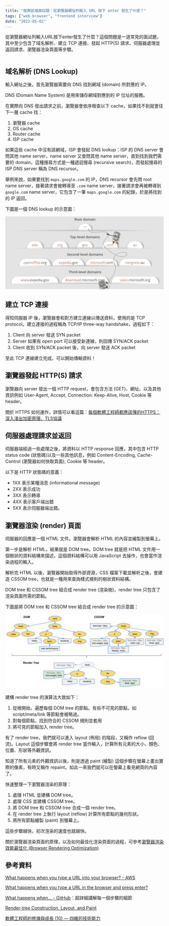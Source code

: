 ```yaml
---
title: "經典前端面試題：從瀏覽器網址列輸入 URL 按下 enter 發生了什麼？"
tags: ["web browser", "frontend interview"]
date: "2022-05-02"
---
```


從瀏覽器網址列輸入URL按下enter發生了什麼？這個問題是一道常見的面試題，其中至少包含了域名解析、建立 TCP 連接、發起 HTTP(S) 請求、伺服器處理並返回請求、瀏覽器渲染頁面等步驟。

```toc
```

## 域名解析 (DNS Lookup)

輸入網址之後，首先瀏覽器需要向 DNS 找到網域 (domain) 所對應的 IP。

DNS (Domain Name System) 是用來儲存網域對應到的 IP 位址的服務。

在實際向 DNS 發出請求之前，瀏覽器會依序檢查以下 cache，如果找不到就會往下一層 cache 找：

1. 瀏覽器 cache
2. OS cache
3. Router cache
4. ISP cache

如果這些 cache 中沒有該網域，ISP 會發起 DNS lookup：ISP 的 DNS server 會問其他 name server，name server 又會問其他 name server，直到找到我們需要的 domain，這種搜尋方式是一種遞迴搜尋 (recursive search)，而發起搜尋的 ISP DNS server 稱為 DNS recursor。

舉例來說，如果要找到 `maps.google.com` 的 IP，DNS recursor 會先問 root name server，接著請求會被轉導至 `.com` name server，接著請求會再被轉導到 `google.com` name server，它包含了一筆 `maps.google.com` 的紀錄，於是將找到的 IP 返回。

下圖是一個 DNS lookup 的示意圖：

![DNS](./dns.png)

## 建立 TCP 連接

得知伺服器 IP 後，瀏覽器會和對方建立連線以傳送資料，使用的是 TCP protocol。建立連接的過程稱為 TCP/IP three-way handshake，過程如下：

1. Client 向 server 發送 SYN packet
2. Server 如果有 open port 可以接受新連線，則回傳 SYN/ACK packet
3. Client 收到 SYN/ACK packet 後，向 server 發送 ACK packet

至此 TCP 連線建立完成，可以開始傳輸資料！

## 瀏覽器發起 HTTP(S) 請求

瀏覽器向 server 發出一個 HTTP request，會包含方法 (GET)、網址、以及其他資訊例如 User-Agent, Accept, Connection: Keep-Alive, Host, Cookie 等 header。

關於 HTTPS 如何運作，詳情可以看這篇：[每個軟體工程師都應該懂的HTTPS：深入淺出加密原理、TLS協議](/https/)

## 伺服器處理請求並返回

伺服器端經過一些處理之後，將資料以 HTTP response 回應，其中包含 HTTP status code (狀態碼)以及一些其他訊息，例如 Content-Encoding, Cache-Control (瀏覽器如何快取頁面), Cookie 等 header。

以下是 HTTP 狀態碼的意義：

* 1XX 表示某種消息 (informational message)
* 2XX 表示成功
* 3XX 表示轉導
* 4XX 表示客戶端出錯
* 5XX 表示伺服器端出錯。

## 瀏覽器渲染 (render) 頁面

伺服器的回應是一個 HTML 文件。瀏覽器會解析 HTML 的內容並繪製到螢幕上。

第一步是解析 HTML，結果就是 DOM tree。DOM tree 就是把 HTML 文件用一個樹狀的資料結構來描述，這個資料結構可以用 JavaScript 去操作，也會當作渲染過程的輸入。

解析完 HTML 以後，瀏覽器開始取得外部資源，CSS 檔案下載並解析之後，會建造 CSSOM tree，也就是一種用來查詢樣式規則的樹狀資料結構。

DOM tree 和 CSSOM tree 組合成 render tree (渲染樹)，render tree 只包含了渲染頁面所需的節點。

下圖是將 DOM tree 和 CSSOM tree 結合成 render tree 的示意圖：

![Render Tree](./render-tree.png)

建構 render tree 的演算法大致如下：

1. 從根開始，遍歷每個 DOM tree 的節點。有些不可見的節點，如 script/meta/link 等節點會被略過。
2. 對每個節點，找到符合的 CSSOM 規則並套用
3. 將可見的節點加入 render tree。

有了 render tree，我們就可以進入 layout (佈局) 的階段，又稱作 reflow (回流)。Layout 這個步驟會將 render tree 當作輸入，計算所有元素的大小、顏色、位置、形狀等外觀資訊。

知道了所有元素的外觀資訊以後，則是透過 paint (繪製) 這個步驟在螢幕上畫出實際的像素，有時又稱作 repaint。如此一來我們就可以在螢幕上看見網頁的內容了。

快速整理一下瀏覽器渲染的原理：

1. 處理 HTML 並建構 DOM tree。
2. 處理 CSS 並建構 CSSOM tree。
3. 將 DOM tree 和 CSSOM tree 合成一個 render tree。
4. 在 render tree 上執行 layout (reflow) 計算所有節點的幾何形狀。
5. 將所有節點繪製 (paint) 到螢幕上。

這些步驟越快，初次渲染的速度也就越快。

關於瀏覽器渲染頁面的原理，以及如何最佳化渲染頁面的過程，可參考[瀏覽器渲染效能最佳化 (Browser Rendering Optimization)](/browser-rendering/)

## 參考資料

[What happens when you type a URL into your browser? - AWS](https://aws.amazon.com/blogs/mobile/what-happens-when-you-type-a-url-into-your-browser/)

[What happens when you type a URL in the browser and press enter?](https://medium.com/@maneesha.wijesinghe1/what-happens-when-you-type-an-url-in-the-browser-and-press-enter-bb0aa2449c1a)

[What happens when... - GitHub](https://github.com/alex/what-happens-when)：超詳細講解每一個步驟的細節

[Render-tree Construction, Layout, and Paint](https://web.dev/critical-rendering-path-render-tree-construction/)

[軟體工程師的修煉與成長 (10) — 四維的技術能力](https://vgod.medium.com/%E8%BB%9F%E9%AB%94%E5%B7%A5%E7%A8%8B%E5%B8%AB%E7%9A%84%E4%BF%AE%E7%85%89%E8%88%87%E6%88%90%E9%95%B7-10-%E5%9B%9B%E7%B6%AD%E7%9A%84%E6%8A%80%E8%A1%93%E8%83%BD%E5%8A%9B-1602882aec33)